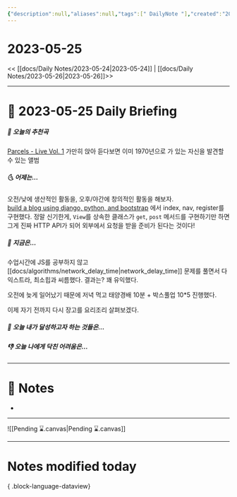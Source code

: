 ```yaml
---
{"description":null,"aliases":null,"tags":[" DailyNote "],"created":"2023-05-25T20:09:32","updated":"2023-07-15T21:30:20","title":"2023-05-25","dg-publish":true,"permalink":"/docs/daily-notes/2023-05-25/","dgPassFrontmatter":true}
---
```



# 2023-05-25

<< [[docs/Daily Notes/2023-05-24\|2023-05-24]] | [[docs/Daily Notes/2023-05-26\|2023-05-26]]>>

---

# 📅 2023-05-25 Daily Briefing

##### 🎵 오늘의 추천곡

[Parcels - Live Vol. 1](https://youtu.be/e4TFD2PfVPw) 가만히 앉아 듣다보면 이미 1970년으로 가 있는 자신을 발견할 수 있는 앨범

##### 🌜 어제는...

오전/낮에 생산적인 활동을, 오후/야간에 창의적인 활동을 해보자.  
[build a blog using django, python, and bootstrap](https://youtu.be/sMqDJovFO-Y) 에서 index, nav, register를 구현했다. 정말 신기한게, `View`를 상속한 클래스가 `get`, `post` 메서드를 구현하기만 하면 그게 진짜 HTTP API가 되어 외부에서 요청을 받을 준비가 된다는 것이다! 

##### 🙌 지금은...

수업시간에 JS를 공부하지 않고 [[docs/algorithms/network_delay_time\|network_delay_time]] 문제를 풀면서 다익스트라, 최소힙과 씨름했다. 결과는? 꽤 유익했다.

오전에 늦게 일어났기 때문에 저녁 먹고 태양경배 10분 + 박스풀업 10\*5 진행했다.

이제 자기 전까지 다시 장고를 요리조리 살펴보겠다.

##### 🚀 오늘 내가 달성하고자 하는 것들은...

##### 👎 오늘 나에게 닥친 어려움은...

---

# 📝 Notes

- 

___

![[Pending ⌛.canvas\|Pending ⌛.canvas]]

---

# Notes modified today


{ .block-language-dataview}
